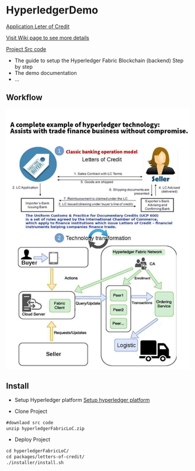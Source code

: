 # HyperledgerDemo
 [Application Leter of Credit](http://52.23.161.130:8080/)
 
 [Visit Wiki page to see more details](https://github.com/reapra-hbaocr/HyperledgerDemo/wiki)
 
 [Project Src code](https://drive.google.com/file/d/1_0dzbK1yBAxW8adxHk5jsdnV4ZccTYx3/view?usp=sharing)
 
 * The guide to setup the Hyperledger Fabric Blockchain (backend) Step by step
 * The demo documentation
 * ...
 
 ## Workflow
 
 ![](LoC.jpg)
 

## Install

*  Setup Hyperledger platform
[Setup hyperledger platform](https://github.com/reapra-hbaocr/HyperledgerDemo/wiki/1.-Setup-Hyperledger-Fabric-step-by-step)

* Clone Project

```Sh
#downlaod src code
unzip hyperledgerFabricLoC.zip
```

* Deploy Project

```Sh
cd hyperledgerFabricLoC/
cd packages/letters-of-credit/
./installer/install.sh
```
 
